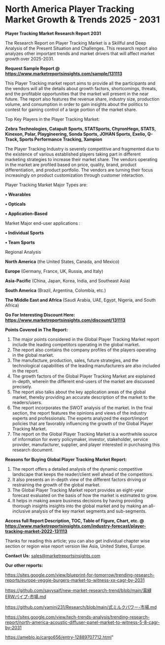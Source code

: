 # North America Player Tracking Market Growth & Trends 2025 - 2031

<strong>Player Tracking Market Research Report 2031</strong>

The Research Report on Player Tracking Market is a Skillful and Deep Analysis of the Present Situation and Challenges. This research report also analyzes other important trends and market drivers that will affect market growth over 2025-2031.

<strong>Request Sample Report @ <a href=https://www.marketreportsinsights.com/sample/131113>https://www.marketreportsinsights.com/sample/131113</a></strong>

This Player Tracking market report aims to provide all the participants and the vendors will all the details about growth factors, shortcomings, threats, and the profitable opportunities that the market will present in the near future. The report also features the revenue share, industry size, production volume, and consumption in order to gain insights about the politics to contest for gaining control of a large portion of the market share.

Top Key Players in the Player Tracking Market:

<strong>Zebra Technologies, Catapult Sports, STATSports, ChyronHego, STATS, Kinexon, Polar, Playgineering, Sonda Sports, JOHAN Sports, Exelio, Q-Track, Sports Performance Tracking, Xampion</strong>

The Player Tracking Industry is severely competitive and fragmented due to the existence of various established players taking part in different marketing strategies to increase their market share. The vendors operating in the market are profiled based on price, quality, brand, product differentiation, and product portfolio. The vendors are turning their focus increasingly on product customization through customer interaction.

Player Tracking Market Major Types are:

<strong>• Wearables

• Opticals

• Application-Based</strong>

Market Major end-user applications :

<strong>• Individual Sports

• Team Sports</strong>

Regional Analysis

</u><strong><b>North America</b></strong> (the United States, Canada, and Mexico)

<strong><b>Europe </b></strong>(Germany, France, UK, Russia, and Italy)

<strong><b>Asia-Pacific</b></strong> (China, Japan, Korea, India, and Southeast Asia)

<strong><b>South America</b></strong> (Brazil, Argentina, Colombia, etc.)

<strong><b>The Middle East and Africa</b></strong> (Saudi Arabia, UAE, Egypt, Nigeria, and South Africa)

<strong>Go For Interesting Discount Here: <a href=https://www.marketreportsinsights.com/discount/131113>https://www.marketreportsinsights.com/discount/131113</a></strong>

<strong>Points Covered in The Report:</strong>
<ol>
  <li>The major points considered in the Global Player Tracking Market report include the leading competitors operating in the global market.</li>
  <li>The report also contains the company profiles of the players operating in the global market.</li>
  <li>The manufacture, production, sales, future strategies, and the technological capabilities of the leading manufacturers are also included in the report.</li>
  <li>The growth factors of the Global Player Tracking Market are explained in-depth, wherein the different end-users of the market are discussed precisely.</li>
  <li>The report also talks about the key application areas of the global market, thereby providing an accurate description of the market to the readers/users.</li>
  <li>The report incorporates the SWOT analysis of the market. In the final section, the report features the opinions and views of the industry experts and professionals. The experts analyzed the export/import policies that are favorably influencing the growth of the Global Player Tracking Market.</li>
  <li>The report on the Global Player Tracking Market is a worthwhile source of information for every policymaker, investor, stakeholder, service provider, manufacturer, supplier, and player interested in purchasing this research document.</li>
</ol>
<strong>Reasons for Buying Global Player Tracking Market Report:</strong>

<ol>
  <li>The report offers a detailed analysis of the dynamic competitive landscape that keeps the reader/client well ahead of the competitors.</li>
  <li>It also presents an in-depth view of the different factors driving or restraining the growth of the global market.</li>
  <li>The Global Player Tracking Market report provides an eight-year forecast evaluated on the basis of how the market is estimated to grow.</li>
  <li>It helps in making aware business decisions by having providing thorough insights insights into the global market and by making an all-inclusive analysis of the key market segments and sub-segments.</li>
</ol>
<strong>Access full Report Description, TOC, Table of Figure, Chart, etc. @ <a href=https://www.marketreportsinsights.com/industry-forecast/player-tracking-market-2022-131113>https://www.marketreportsinsights.com/industry-forecast/player-tracking-market-2022-131113</a></strong>


Thanks for reading this article; you can also get individual chapter wise section or region wise report version like Asia, United States, Europe.

<strong>Contact Us:</strong>
sales@marketreportsinsights.com

<strong>Our other reports:</strong>

<a href=https://sites.google.com/view/blueprint-for-tomorrow/trending-research-reports/europe-veggie-burgers-market-to-witness-xx-cagr-by-2031>https://sites.google.com/view/blueprint-for-tomorrow/trending-research-reports/europe-veggie-burgers-market-to-witness-xx-cagr-by-2031</a>

<a href=https://github.com/sayysaif/new-market-research-trend/blob/main/電縫ERWパイプ-市場.md>https://github.com/sayysaif/new-market-research-trend/blob/main/電縫ERWパイプ-市場.md</a>

<a href=https://github.com/yamini231/Research/blob/main/式ミルクパワー-市場.md>https://github.com/yamini231/Research/blob/main/式ミルクパワー-市場.md</a>

<a href=https://sites.google.com/view/tech-trends-analysis/trending-research-report/north-america-acoustic-diffuser-panel-market-to-witness-5-8-cagr-by-2031>https://sites.google.com/view/tech-trends-analysis/trending-research-report/north-america-acoustic-diffuser-panel-market-to-witness-5-8-cagr-by-2031</a>

<a href=https://ameblo.jp/cargo656/entry-12889707712.html>https://ameblo.jp/cargo656/entry-12889707712.html</a>"
